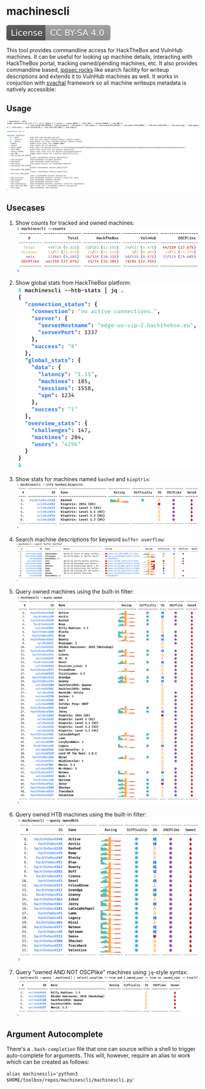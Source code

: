 # machinescli

[![License: CC BY-SA 4.0](https://raw.githubusercontent.com/7h3rAm/7h3rAm.github.io/master/static/files/ccbysa4.svg)](https://creativecommons.org/licenses/by-sa/4.0/)

This tool provides commandline access for HackTheBox and VulnHub machines. It can be useful for looking up machine details, interacting with HackTheBox portal, tracking owned/pending machines, etc. It also provides commandline based, [ippsec.rocks](https://ippsec.rocks/?#) like search facility for writeup descriptions and extends it to VulnHub machines as well. It works in conjuction with [svachal](https://github.com/7h3rAm/svachal) framework so all machine writeups metadata is natively accessible:

## Usage
![Usage](screenshot01.png)

## Usecases
1. Show counts for tracked and owned machines:
![Counts](screenshot02.png)

1. Show global stats from HackTheBox platform:
![Stats](screenshot03.png)
1. Show stats for machines named `bashed` and `kioptrix`:
![Info](screenshot04.png)

1. Search machine descriptions for keyword `buffer overflow`:
![Search](screenshot05.png)

1. Query owned machines using the built-in filter:
![Query-Owned](screenshot06.png)

1. Query owned HTB machines using the built-in filter:
![Query-OwnedHTB](screenshot07.png)

1. Query "owned AND NOT OSCPlike" machines using `jq`-style syntax:
![QueryJQ](screenshot08.png)

## Argument Autocomplete
There's a `.bash-completion` file that one can source within a shell to trigger auto-complete for arguments. This will, however, require an alias to work which can be created as follows: 
```console
alias machinescli='python3 $HOME/toolbox/repos/machinescli/machinescli.py'
```
